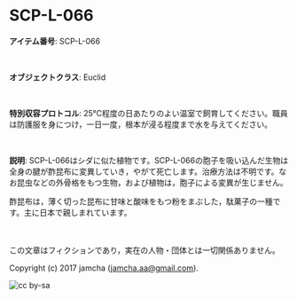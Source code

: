 # SCP-L-066

**アイテム番号**: SCP-L-066  

<br>  

**オブジェクトクラス**: Euclid  

<br>  

**特別収容プロトコル**: 25℃程度の日あたりのよい温室で飼育してください。職員は防護服を身につけ，一日一度，根本が浸る程度まで水を与えてください。  

<br>  

**説明**: SCP-L-066はシダに似た植物です。SCP-L-066の胞子を吸い込んだ生物は全身の腱が酢昆布に変異していき，やがて死亡します。治療方法は不明です。なお昆虫などの外骨格をもつ生物，および植物は，胞子による変異が生じません。  

酢昆布は，薄く切った昆布に甘味と酸味をもつ粉をまぶした，駄菓子の一種です。主に日本で親しまれています。  

<br>  
<br>  
この文章はフィクションであり，実在の人物・団体とは一切関係ありません。  

Copyright (c) 2017 jamcha (jamcha.aa@gmail.com).  

![cc by-sa](http://i.creativecommons.org/l/by-sa/4.0/88x31.png)
